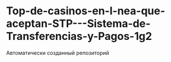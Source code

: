 # Top-de-casinos-en-l-nea-que-aceptan-STP---Sistema-de-Transferencias-y-Pagos-1g2
Автоматически созданный репозиторий
